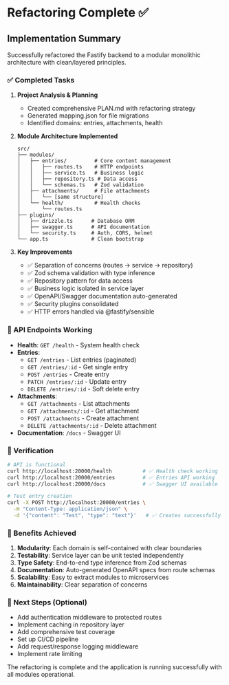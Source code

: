 # Refactoring Complete ✅

## Implementation Summary

Successfully refactored the Fastify backend to a modular monolithic architecture with clean/layered principles.

### ✅ Completed Tasks

1. **Project Analysis & Planning**
   - Created comprehensive PLAN.md with refactoring strategy
   - Generated mapping.json for file migrations
   - Identified domains: entries, attachments, health

2. **Module Architecture Implemented**
   ```
   src/
   ├── modules/
   │   ├── entries/         # Core content management
   │   │   ├── routes.ts    # HTTP endpoints
   │   │   ├── service.ts   # Business logic
   │   │   ├── repository.ts # Data access
   │   │   └── schemas.ts   # Zod validation
   │   ├── attachments/     # File attachments
   │   │   └── [same structure]
   │   └── health/          # Health checks
   │       └── routes.ts
   ├── plugins/
   │   ├── drizzle.ts      # Database ORM
   │   ├── swagger.ts      # API documentation
   │   └── security.ts     # Auth, CORS, helmet
   └── app.ts              # Clean bootstrap
   ```

3. **Key Improvements**
   - ✅ Separation of concerns (routes → service → repository)
   - ✅ Zod schema validation with type inference
   - ✅ Repository pattern for data access
   - ✅ Business logic isolated in service layer
   - ✅ OpenAPI/Swagger documentation auto-generated
   - ✅ Security plugins consolidated
   - ✅ HTTP errors handled via @fastify/sensible

### 🚀 API Endpoints Working

- **Health**: `GET /health` - System health check
- **Entries**:
  - `GET /entries` - List entries (paginated)
  - `GET /entries/:id` - Get single entry
  - `POST /entries` - Create entry
  - `PATCH /entries/:id` - Update entry
  - `DELETE /entries/:id` - Soft delete entry
- **Attachments**:
  - `GET /attachments` - List attachments
  - `GET /attachments/:id` - Get attachment
  - `POST /attachments` - Create attachment
  - `DELETE /attachments/:id` - Delete attachment
- **Documentation**: `/docs` - Swagger UI

### 🧪 Verification

```bash
# API is functional
curl http://localhost:20000/health          # ✅ Health check working
curl http://localhost:20000/entries         # ✅ Entries API working
curl http://localhost:20000/docs            # ✅ Swagger UI available

# Test entry creation
curl -X POST http://localhost:20000/entries \
  -H "Content-Type: application/json" \
  -d '{"content": "Test", "type": "text"}'   # ✅ Creates successfully
```

### 📝 Benefits Achieved

1. **Modularity**: Each domain is self-contained with clear boundaries
2. **Testability**: Service layer can be unit tested independently
3. **Type Safety**: End-to-end type inference from Zod schemas
4. **Documentation**: Auto-generated OpenAPI specs from route schemas
5. **Scalability**: Easy to extract modules to microservices
6. **Maintainability**: Clear separation of concerns

### 🔄 Next Steps (Optional)

- Add authentication middleware to protected routes
- Implement caching in repository layer
- Add comprehensive test coverage
- Set up CI/CD pipeline
- Add request/response logging middleware
- Implement rate limiting

The refactoring is complete and the application is running successfully with all modules operational.